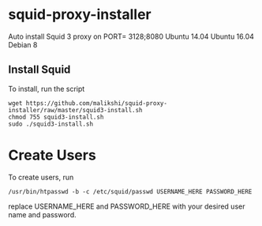 # squid-proxy-installer

Auto install Squid 3 proxy on
PORT= 3128;8080
Ubuntu 14.04
Ubuntu 16.04
Debian 8 

## Install Squid

To install, run the script

```
wget https://github.com/malikshi/squid-proxy-installer/raw/master/squid3-install.sh
chmod 755 squid3-install.sh
sudo ./squid3-install.sh
```

# Create Users

To create users, run

```
/usr/bin/htpasswd -b -c /etc/squid/passwd USERNAME_HERE PASSWORD_HERE
```

replace USERNAME_HERE and PASSWORD_HERE with your desired user name and password.
